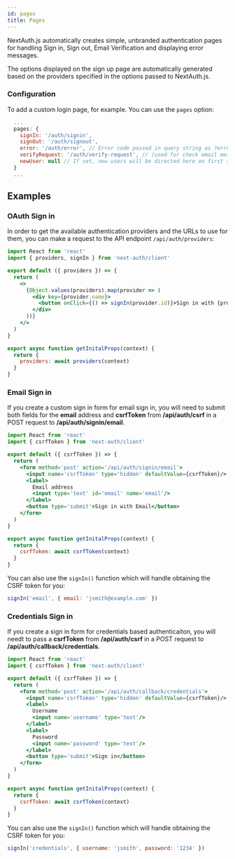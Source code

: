 ```yaml
---
id: pages
title: Pages
---
```


NextAuth.js automatically creates simple, unbranded authentication pages for handling Sign in, Sign out, Email Verification and displaying error messages.

The options displayed on the sign up page are automatically generated based on the providers specified in the options passed to NextAuth.js.

### Configuration

To add a custom login page, for example. You can use the `pages` option:

```javascript title="pages/api/auth/[...nextauth].js"
  ...
  pages: {
    signIn: '/auth/signin',
    signOut: '/auth/signout',
    error: '/auth/error', // Error code passed in query string as ?error=
    verifyRequest: '/auth/verify-request', // (used for check email message)
    newUser: null // If set, new users will be directed here on first sign in
  }
  ...
```

## Examples

### OAuth Sign in

In order to get the available authentication providers and the URLs to use for them, you can make a request to the API endpoint `/api/auth/providers`:

```jsx title="pages/auth/signin"
import React from 'react'
import { providers, signIn } from 'next-auth/client'

export default ({ providers }) => {
  return (
    <>
      {Object.values(providers).map(provider => (
        <div key={provider.name}>
          <button onClick={() => signIn(provider.id)}>Sign in with {provider.name}</button>
        </div>
      ))}
    </>
  )
}

export async function getInitalProps(context) {
  return {
    providers: await providers(context)
  }
}
```

### Email Sign in

If you create a custom sign in form for email sign in, you will need to submit both fields for the **email** address and **csrfToken** from **/api/auth/csrf** in a POST request to **/api/auth/signin/email**.

```jsx title="pages/auth/email-signin"
import React from 'react'
import { csrfToken } from 'next-auth/client'

export default ({ csrfToken }) => {
  return (
    <form method='post' action='/api/auth/signin/email'>
      <input name='csrfToken' type='hidden' defaultValue={csrfToken}/>
      <label>
        Email address
        <input type='text' id='email' name='email'/>
      </label>
      <button type='submit'>Sign in with Email</button>
    </form>
  )
}

export async function getInitalProps(context) {
  return {
    csrfToken: await csrfToken(context)
  }
}
```

You can also use the `signIn()` function which will handle obtaining the CSRF token for you:

```js
signIn('email', { email: 'jsmith@example.com' })
```

### Credentials Sign in

If you create a sign in form for credentials based authenticaiton, you will needt to pass a **csrfToken** from **/api/auth/csrf** in a POST request to **/api/auth/callback/credentials**.

```jsx title="pages/auth/credentials-signin"
import React from 'react'
import { csrfToken } from 'next-auth/client'

export default ({ csrfToken }) => {
  return (
    <form method='post' action='/api/auth/callback/credentials'>
      <input name='csrfToken' type='hidden' defaultValue={csrfToken}/>
      <label>
        Username
        <input name='username' type='text'/>
      </label>
      <label>
        Password
        <input name='password' type='text'/>
      </label>
      <button type='submit'>Sign in</button>
    </form>
  )
}

export async function getInitalProps(context) {
  return {
    csrfToken: await csrfToken(context)
  }
}
```

You can also use the `signIn()` function which will handle obtaining the CSRF token for you:

```js
signIn('credentials', { username: 'jsmith', password: '1234' })
```